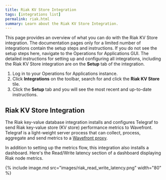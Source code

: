 ```yaml
---
title: Riak KV Store Integration
tags: [integrations list]
permalink: riak.html
summary: Learn about the Riak KV Store Integration.
---
```


This page provides an overview of what you can do with the Riak KV Store integration. The documentation pages only for a limited number of integrations contain the setup steps and instructions. If you do not see the setup steps here, navigate to the Operations for Applications GUI. The detailed instructions for setting up and configuring all integrations, including the Riak KV Store integration are on the **Setup** tab of the integration.

1. Log in to your Operations for Applications instance. 
2. Click **Integrations** on the toolbar, search for and click the **Riak KV Store** tile. 
3. Click the **Setup** tab and you will see the most recent and up-to-date instructions.

## Riak KV Store Integration

The Riak key-value database integration installs and configures Telegraf to send Riak key-value store (KV store) performance metrics to Wavefront. Telegraf is a light-weight server process that can collect, process, aggregate and send metrics to a [Wavefront proxy](https://docs.wavefront.com/proxies.html).

In addition to setting up the metrics flow, this integration also installs a dashboard. Here's the Read/Write latency section of a dashboard displaying Riak node metrics.

{% include image.md src="images/riak_read_write_latency.png" width="80" %}




